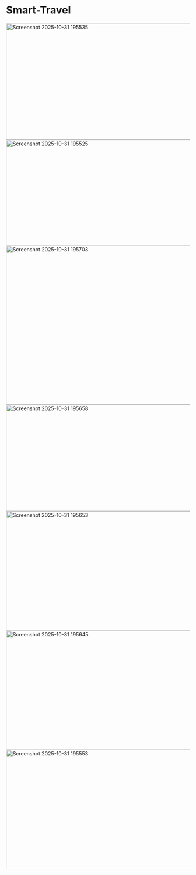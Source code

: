 # Smart-Travel
<img width="912" height="318" alt="Screenshot 2025-10-31 195535" src="https://github.com/user-attachments/assets/b2957780-4837-48f1-9654-d40b51f882c5" />
<img width="897" height="289" alt="Screenshot 2025-10-31 195525" src="https://github.com/user-attachments/assets/7db87452-c7da-4f6b-b3e4-21a1cb2e77a0" />
<img width="660" height="434" alt="Screenshot 2025-10-31 195703" src="https://github.com/user-attachments/assets/79224e50-347f-49e3-92e1-2a2443da93af" />
<img width="888" height="291" alt="Screenshot 2025-10-31 195658" src="https://github.com/user-attachments/assets/35999138-0a94-4a5f-82b7-81c7495d3a81" />
<img width="911" height="326" alt="Screenshot 2025-10-31 195653" src="https://github.com/user-attachments/assets/9e123eac-d9b3-473a-9707-0056efd343ae" />
<img width="847" height="325" alt="Screenshot 2025-10-31 195645" src="https://github.com/user-attachments/assets/e86dbcb1-5eba-42e8-a861-4ad0c2755bac" />
<img width="971" height="326" alt="Screenshot 2025-10-31 195553" src="https://github.com/user-attachments/assets/87a78c85-da20-44d2-9ecd-22fe6b55300b" />

